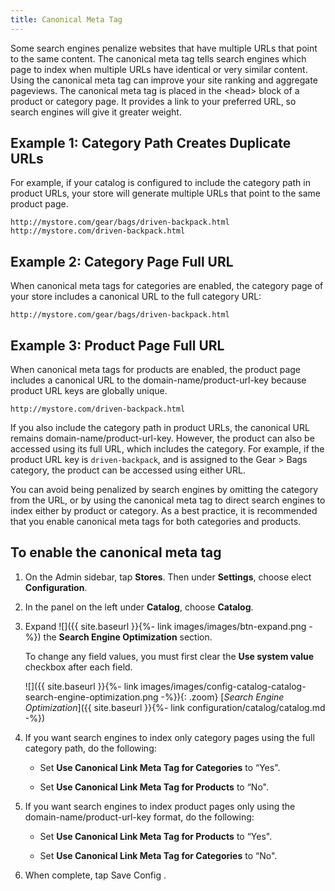```yaml
---
title: Canonical Meta Tag
---
```


Some search engines penalize websites that have multiple URLs that point to the same content. The canonical meta tag tells search engines which page to index when multiple URLs have identical or very similar content. Using the canonical meta tag can improve your site ranking and aggregate pageviews. The canonical meta tag is placed in the &lt;head&gt; block of a product or category page. It provides a link to your preferred URL, so search engines will give it greater weight.

## Example 1: Category Path Creates Duplicate URLs

For example, if your catalog is configured to include the category path in product URLs, your store will generate multiple URLs that point to the same product page.

    http://mystore.com/gear/bags/driven-backpack.html
    http://mystore.com/driven-backpack.html

## Example 2: Category Page Full URL

When canonical meta tags for categories are enabled, the category page of your store includes a canonical URL to the full category URL:

    http://mystore.com/gear/bags/driven-backpack.html

## Example 3: Product Page Full URL

When canonical meta tags for products are enabled, the product page includes a canonical URL to the domain-name/product-url-key because product URL keys are globally unique.

    http://mystore.com/driven-backpack.html

If you also include the category path in product URLs, the canonical URL remains domain-name/product-url-key. However, the product can also be accessed using its full URL, which includes the category. For example, if the product URL key is `driven-backpack`, and is assigned to the Gear > Bags category, the product can be accessed using either URL.

You can avoid being penalized by search engines by omitting the category from the URL, or by using the canonical meta tag to direct search engines to index either by product or category. As a best practice, it is recommended that you enable canonical meta tags for both categories and products.

## To enable the canonical meta tag

1. On the Admin sidebar, tap **Stores**. Then under **Settings**, choose elect **Configuration**.

1. In the panel on the left under **Catalog**, choose **Catalog**.

1. Expand ![]({{ site.baseurl }}{%- link images/images/btn-expand.png -%}) the **Search Engine Optimization** section.

    To change any field values, you must first clear the **Use system value** checkbox after each field.
    
    ![]({{ site.baseurl }}{%- link images/images/config-catalog-catalog-search-engine-optimization.png -%}){: .zoom} 
    [*Search Engine Optimization*]({{ site.baseurl }}{%- link configuration/catalog/catalog.md -%})

1. If you want search engines to index only category pages using the full category path, do the following:

    * Set **Use Canonical Link Meta Tag for Categories** to “Yes".

    * Set **Use Canonical Link Meta Tag for Products** to “No".

1. If you want search engines to index product pages only using the domain-name/product-url-key format, do the following:

    * Set **Use Canonical Link Meta Tag for Products** to “Yes".

    * Set **Use Canonical Link Meta Tag for Categories** to “No".

1. When complete, tap <span class="btn">Save Config</span> .
